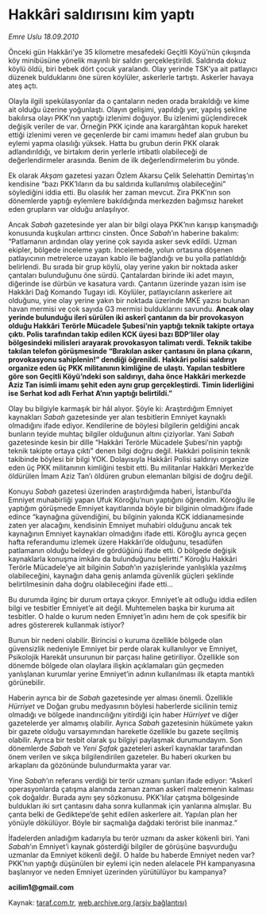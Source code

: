 # Hakkâri saldırısını kim yaptı

*Emre Uslu 18.09.2010*

<div class="yazi"><p>Önceki gün Hakkâri’ye 35 kilometre mesafedeki Geçitli Köyü’nün çıkışında köy minibüsüne yönelik mayınlı bir saldırı gerçekleştirildi. Saldırıda dokuz köylü öldü, biri bebek dört çocuk yaralandı. Olay yerinde TSK’ya ait patlayıcı düzenek bulduklarını öne süren köylüler, askerlerle tartıştı. Askerler havaya ateş açtı.</p>
<p>Olayla ilgili spekülasyonlar da o çantaların neden orada bırakıldığı ve kime ait olduğu üzerine yoğunlaştı. Olayın gelişimi, yapıldığı yer, yapılış şekline bakılırsa olayı PKK’nın yaptığı izlenimi doğuyor. Bu izlenimi güçlendirecek değişik veriler de var. Örneğin PKK içinde ana karargâhtan kopuk hareket ettiği izlenimi veren ve geçenlerde bir cami imamını hedef alan grubun bu eylemi yapma olasılığı yüksek. Hatta bu grubun derin PKK olarak adlandırıldığı, ve birtakım derin yerlerle irtibatlı olabileceği de değerlendirmeler arasında. Benim de ilk değerlendirmelerim bu yönde. </p>
<p>Ek olarak <i>Akşam</i> gazetesi yazarı Özlem Akarsu Çelik Selehattin Demirtaş’ın kendisine “bazı PKK’lıların da bu saldırıda kullanılmış olabileceğini” söylediğini iddia etti. Bu olasılık her zaman mevcut. Zira PKK’nın son dönemlerde yaptığı eylemlere bakıldığında merkezden bağımsız hareket eden grupların var olduğu anlaşılıyor. </p>
<p>Ancak <i>Sabah</i> gazetesinde yer alan bir bilgi olaya PKK’nın karışıp karışmadığı konusunda kuşkuları arttırıcı cinsten. Önce <i>Sabah</i>’ın haberine bakalım: “Patlamanın ardından olay yerine çok sayıda asker sevk edildi. Uzman ekipler, bölgede inceleme yaptı. İncelemede, yolun ortasına döşenen patlayıcının metrelerce uzayan kablo ile bağlandığı ve bu yolla patlatıldığı belirlendi. Bu sırada bir grup köylü, olay yerine yakın bir noktada asker çantaları bulunduğunu öne sürdü. Çantalardan birinde iki adet mayın, diğerinde ise dürbün ve kasatura vardı. Çantanın üzerinde yazan isim ise Hakkâri Dağ Komando Tugayı idi. Köylüler, patlayıcıların askerlere ait olduğunu, yine olay yerine yakın bir noktada üzerinde MKE yazısı bulunan havan mermisi ve çok sayıda G3 mermisi bulduklarını savundu. <b>Ancak olay yerinde bulunduğu ileri sürülen iki askerî çantanın da bir provokasyon olduğu Hakkâri Terörle Mücadele Şubesi’nin yaptığı teknik takipte ortaya çıktı. Polis tarafından takip edilen KCK üyesi bazı BDP’liler olay bölgesindeki milisleri arayarak provokasyon talimatı verdi. Teknik takibe takılan telefon görüşmesinde “Bırakılan asker çantasını ön plana çıkarın, provokasyonu sahiplenin!” dendiği öğrenildi.</b> <b>Hakkâri polisi saldırıyı organize eden üç PKK militanının kimliğine de ulaştı. Yapılan tesbitlere göre son Geçitli Köyü’ndeki son saldırıyı, daha önce Hakkâri merkezde Aziz Tan isimli imamı şehit eden aynı grup gerçekleştirdi. Timin liderliğini ise Serhat kod adlı Ferhat A’nın yaptığı belirtildi.”</b></p>
<p>Olay bu bilgiyle karmaşık bir hâl alıyor. Şöyle ki: Araştırdığım Emniyet kaynakları <i>Sabah</i> gazetesinde yer alan tesbitlerin Emniyet kaynaklı olmadığını ifade ediyor. Kendilerine de böylesi bilgilerin geldiğini ancak bunların teyide muhtaç bilgiler olduğunun altını çiziyorlar. Yani <i>Sabah</i> gazetesinde kesin bir dille “Hakkâri Terörle Mücadele Şubesi’nin yaptığı teknik takipte ortaya çıktı” denen bilgi doğru değil. Hakkâri polisinin teknik takibinde böylesi bir bilgi YOK. Dolayısıyla Hakkâri Polisi saldırıyı organize eden üç PKK militanının kimliğini tesbit etti. Bu militanlar Hakkâri Merkez’de öldürülen İmam Aziz Tan’ı öldüren grubun elemanları bilgisi de doğru değil. </p>
<p>Konuyu <i>Sabah</i> gazetesi üzerinden araştırdığımda haberi, İstanbul’da Emniyet muhabirliği yapan Ufuk Köroğlu’nun yaptığını öğrendim. Köroğlu ile yaptığım görüşmede Emniyet kayıtlarında böyle bir bilginin olmadığını ifade edince “kaynağına güvendiğini, bu bilginin yakında KCK iddianamesinde zaten yer alacağını, kendisinin Emniyet muhabiri olduğunu ancak tek kaynağının Emniyet kaynakları olmadığını ifade etti. Köroğlu ayrıca geçen hafta referandumu izlemek üzere Hakkâri’de olduğunu, tesadüfen patlamanın olduğu beldeyi de gördüğünü ifade etti. O bölgede değişik kaynaklarla konuşma imkânı da bulunduğunu belirtti.” Köroğlu Hakkâri Terörle Mücadele’ye ait bilginin <i>Sabah</i>’ın yazıişlerinde yanlışlıkla yazılmış olabileceğini, kaynağın daha geniş anlamda güvenlik güçleri şeklinde belirtilmesinin daha doğru olabileceğini ifade etti...</p>
<p>Bu durumda ilginç bir durum ortaya çıkıyor. Emniyet’e ait odluğu iddia edilen bilgi ve tesbitler Emniyet’e ait değil. Muhtemelen başka bir kuruma ait tesbitler. O halde o kurum neden Emniyet’in adını hem de çok spesifik bir adres göstererek kullanmak istiyor?</p>
<p>Bunun bir nedeni olabilir. Birincisi o kuruma özellikle bölgede olan güvensizlik nedeniyle Emniyet bir perde olarak kullanılıyor ve Emniyet, Psikolojik Harekât unsurunun bir parçası haline getiriliyor. Özellikle son dönemde bölgede olan olaylara ilişkin açıklamaları gün geçmeden yanlışlanan kurumlar yerine Emniyet’in adının kullanılması ilk etapta mantıklı görünebilir. </p>
<p>Haberin ayrıca bir de <i>Sabah</i> gazetesinde yer alması önemli. Özellikle <i>Hürriyet</i> ve Doğan grubu medyasının böylesi haberlerde sicilinin temiz olmadığı ve bölgede inandırıcılığını yitirdiği için haber <i>Hürriyet</i> ve diğer gazetelerde yer almamış olabilir. Ayrıca <i>Sabah</i> gazetesinin hükümete yakın bir gazete olduğu varsayımından hareketle özellikle bu gazete seçilmiş olabilir. Ayrıca bir tesbit olarak şu bilgiyi paylaşmak durumundayım. Son dönemlerde <i>Sabah</i> ve <i>Yeni Şafak</i> gazeteleri askerî kaynaklar tarafından önem verilen ve sıkça bilgilendirilen gazeteler. Bu haberi okurken bu arkaplanı da gözönünde bulundurmakta yarar var. </p>
<p>Yine <i>Sabah</i>’ın referans verdiği bir terör uzmanı şunları ifade ediyor: “Askerî operasyonlarda çatışma alanında zaman zaman askerî malzemenin kalması çok doğaldır. Burada aynı şey sözkonusu. PKK’lılar çatışma bölgesinde buldukları iki sırt çantasını daha sonra kullanmak için yanlarına almışlar. Bu çanta belki de Gediktepe’de şehit edilen askerlere ait. Yapılan plan her yönüyle dökülüyor. Böyle bir saçmalığa dağdaki terörist bile inanmaz.” </p>
<p>İfadelerden anladığım kadarıyla bu terör uzmanı da asker kökenli biri. Yani <i>Sabah</i>’ın Emniyet’i kaynak gösterdiği bilgiler de görüşüne başvurduğu uzmanlar da Emniyet kökenli değil. O halde bu haberde Emniyet neden var? PKK’nın yaptığı düşünülen bir eylemi için neden alelacele PH kampanyasına başlanıyor ve neden Emniyet üzerinden yürütülüyor bu kampanya? </p>
<p><b>acilim1@gmail.com</b> </p></div>

Kaynak: [taraf.com.tr](http://www.taraf.com.tr:80/emre-uslu/makale-hakkari-saldirisini-kim-yapti.htm), [web.archive.org (arşiv bağlantısı)](http://web.archive.org/web/20100921104622/http://www.taraf.com.tr:80/emre-uslu/makale-hakkari-saldirisini-kim-yapti.htm)
